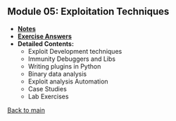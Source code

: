 ## Module 05: Exploitation Techniques

- **[Notes](notes.md)**
- **[Exercise Answers](exercises/README.md)**
- **Detailed Contents:**
  - Exploit Development techniques
  - Immunity Debuggers and Libs
  - Writing plugins in Python
  - Binary data analysis
  - Exploit analysis Automation
  - Case Studies
  - Lab Exercises

[Back to main](https://github.com/rot0xd/SecurityTube-Python-Scripting-Expert/blob/master/README.md)
